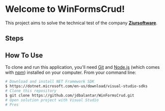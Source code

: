 # Welcome to WinFormsCrud!

This project aims to solve the technical test of the company **[Ziursoftware](https://www.ziursoftware.com/)**.

## Steps


## How To Use

To clone and run this application, you'll need [Git](https://git-scm.com) and [Node.js](https://nodejs.org/en/download/) (which comes with [npm](http://npmjs.com)) installed on your computer. From your command line:

```bash
# Download and install NET Framework SDK
$ https://dotnet.microsoft.com/en-us/download/visual-studio-sdks
# Clone this repository
$ git clone https://github.com/jdbalantar/WinFormsCrud.git
# Open solution project with Visual Studio
# Pres